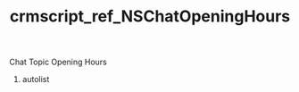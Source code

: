 ﻿---
title: crmscript_ref_NSChatOpeningHours
description: NSChatOpeningHours
intellisense: Void.NSChatOpeningHours
keywords: NSChatOpeningHours
so.topic: reference
---

Chat Topic Opening Hours

1. autolist 

